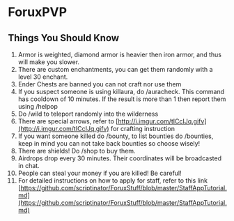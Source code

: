 # ForuxPVP
## Things You Should Know 
1. Armor is weighted, diamond armor is heavier then iron armor, and thus will make you slower.
2. There are custom enchantments, you can get them randomly with a level 30 enchant.
3. Ender Chests are banned you can not craft nor use them
4. If you suspect someone is using killaura, do /auracheck. This command has cooldown of 10 minutes. If the result is more than 1 then report them using /helpop
5. Do /wild to teleport randomly into the wilderness
6. There are special arrows, refer to [http://i.imgur.com/tICcIJq.gifv](http://i.imgur.com/tICcIJq.gifv) for crafting instruction
7. If you want someone killed do /bounty, to list bounties do /bounties, keep in mind you can not take back bounties so choose wisely!
8. There are shields! Do /shop to buy them.
9. Airdrops drop every 30 minutes. Their coordinates will be broadcasted in chat.
10. People can steal your money if you are killed! Be careful!
11. For detailed instructions on how to apply for staff, refer to this link [https://github.com/scriptinator/ForuxStuff/blob/master/StaffAppTutorial.md](https://github.com/scriptinator/ForuxStuff/blob/master/StaffAppTutorial.md)
